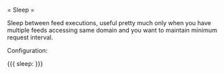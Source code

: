 = Sleep =

Sleep between feed executions, useful pretty much only when you have multiple feeds accessing same domain and you want to maintain minimum request interval.

Configuration:

{{{
sleep: <seconds>
}}}


